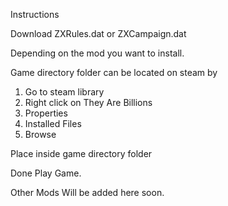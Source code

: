 Instructions

Download ZXRules.dat
or
ZXCampaign.dat

Depending on the mod you want to install.

Game directory folder can be located on steam by 
1. Go to steam library
2. Right click on They Are Billions
3. Properties
4. Installed Files
5. Browse

Place inside game directory folder

Done
Play Game.


Other Mods Will be added here soon.
